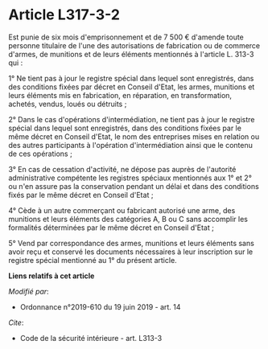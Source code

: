 # Article L317-3-2

Est punie de six mois d'emprisonnement et de 7 500 € d'amende toute personne titulaire de l'une des autorisations de
fabrication ou de commerce d'armes, de munitions et de leurs éléments mentionnés à l'article L. 313-3 qui :

1° Ne tient pas à jour le registre spécial dans lequel sont enregistrés, dans des conditions fixées par décret en Conseil
d'Etat, les armes, munitions et leurs éléments mis en fabrication, en réparation, en transformation, achetés, vendus, loués
ou détruits ;

2° Dans le cas d'opérations d'intermédiation, ne tient pas à jour le registre spécial dans lequel sont enregistrés, dans des
conditions fixées par le même décret en Conseil d'Etat, le nom des entreprises mises en relation ou des autres participants à
l'opération d'intermédiation ainsi que le contenu de ces opérations ;

3° En cas de cessation d'activité, ne dépose pas auprès de l'autorité administrative compétente les registres spéciaux
mentionnés aux 1° et 2° ou n'en assure pas la conservation pendant un délai et dans des conditions fixés par le même décret
en Conseil d'Etat ;

4° Cède à un autre commerçant ou fabricant autorisé une arme, des munitions et leurs éléments des catégories A, B ou C sans
accomplir les formalités déterminées par le même décret en Conseil d'Etat ;

5° Vend par correspondance des armes, munitions et leurs éléments sans avoir reçu et conservé les documents nécessaires à
leur inscription sur le registre spécial mentionné au 1° du présent article.

**Liens relatifs à cet article**

_Modifié par_:

  - Ordonnance n°2019-610 du 19 juin 2019 - art. 14

_Cite_:

  - Code de la sécurité intérieure - art. L313-3
